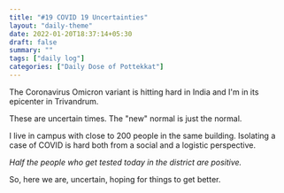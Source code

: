 ```yaml
---
title: "#19 COVID 19 Uncertainties"
layout: "daily-theme"
date: 2022-01-20T18:37:14+05:30
draft: false
summary: ""
tags: ["daily log"]
categories: ["Daily Dose of Pottekkat"]
---
```


The Coronavirus Omicron variant is hitting hard in India and I'm in its epicenter in Trivandrum.

These are uncertain times. The "new" normal is just the normal.

I live in campus with close to 200 people in the same building. Isolating a case of COVID is hard both from a social and a logistic perspective.

_Half the people who get tested today in the district are positive._

So, here we are, uncertain, hoping for things to get better.
